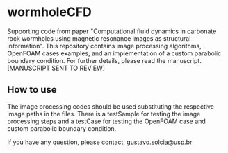 # wormholeCFD

Supporting code from paper "Computational fluid dynamics in carbonate rock wormholes using magnetic resonance images as structural information". This repository contains image processing algorithms, OpenFOAM cases examples, and an implementation of a custom parabolic boundary condition. For further details, please read the manuscript. [MANUSCRIPT SENT TO REVIEW]

## How to use

The image processing codes should be used substituting the respective image paths in the files. There is a testSample for testing the image processing steps and a testCase for testing the OpenFOAM case and custom parabolic boundary condition. 

If you have any question, please contact: gustavo.solcia@usp.br
